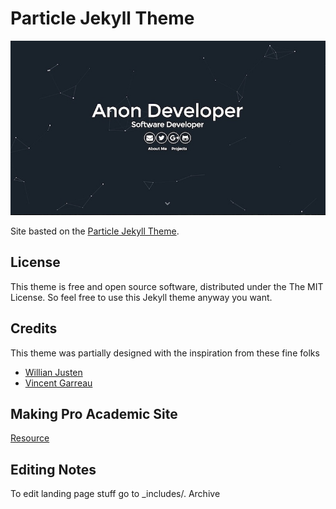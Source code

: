 # Particle Jekyll Theme

![](./particle.jpg)

Site basted on the [Particle Jekyll Theme](https://github.com/nrandecker/particle).

## License

This theme is free and open source software, distributed under the The MIT License. So feel free to use this Jekyll theme anyway you want.

## Credits

This theme was partially designed with the inspiration from these fine folks
- [Willian Justen](https://github.com/willianjusten/will-jekyll-template)
- [Vincent Garreau](https://github.com/VincentGarreau/particles.js/)


## Making Pro Academic Site
[Resource](https://sourcethemes.com/academic/docs/get-started/)

## Editing Notes

To edit landing page stuff go to _includes/.
Archive
